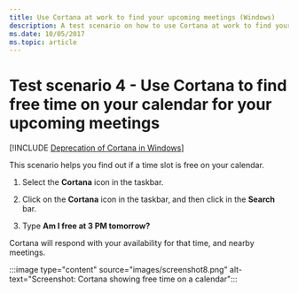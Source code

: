 ```yaml
---
title: Use Cortana at work to find your upcoming meetings (Windows)
description: A test scenario on how to use Cortana at work to find your upcoming meetings.
ms.date: 10/05/2017
ms.topic: article
--- 
```


# Test scenario 4 - Use Cortana to find free time on your calendar for your upcoming meetings

<!--Using include for Cortana in Windows deprecation -->
[!INCLUDE [Deprecation of Cortana in Windows](./includes/cortana-deprecation.md)]

This scenario helps you find out if a time slot is free on your calendar.

1. Select the  **Cortana**  icon in the taskbar.

2. Click on the **Cortana** icon in the taskbar, and then click in the **Search** bar.

3. Type **Am I free at 3 PM tomorrow?**

Cortana will respond with your availability for that time, and nearby meetings.

:::image type="content" source="images/screenshot8.png" alt-text="Screenshot: Cortana showing free time on a calendar":::
